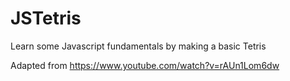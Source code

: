 # JSTetris
Learn some Javascript fundamentals by making a basic Tetris


Adapted from https://www.youtube.com/watch?v=rAUn1Lom6dw
